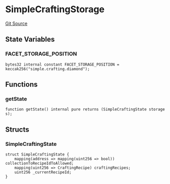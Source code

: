 # SimpleCraftingStorage
[Git Source](https://github.com-treasure/TreasureProject/spellcaster-facets/blob/e61aea147da628641c6f090a95c62cf081f729f5/src/crafting/SimpleCraftingStorage.sol)


## State Variables
### FACET_STORAGE_POSITION

```solidity
bytes32 internal constant FACET_STORAGE_POSITION = keccak256("simple.crafting.diamond");
```


## Functions
### getState


```solidity
function getState() internal pure returns (SimpleCraftingState storage s);
```

## Structs
### SimpleCraftingState

```solidity
struct SimpleCraftingState {
    mapping(address => mapping(uint256 => bool)) collectionToRecipeIdToAllowed;
    mapping(uint256 => CraftingRecipe) craftingRecipes;
    uint256 _currentRecipeId;
}
```

